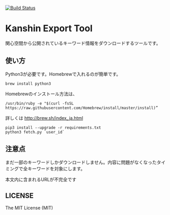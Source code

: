 [![Build Status](https://travis-ci.org/basuke/kanshin-export.svg?branch=master)](https://travis-ci.org/basuke/kanshin-export)

# Kanshin Export Tool

関心空間から公開されているキーワード情報をダウンロードするツールです。

## 使い方

Python3が必要です。Homebrewで入れるのが簡単です。
```
brew install python3
```

Homebrewのインストール方法は、
```
/usr/bin/ruby -e "$(curl -fsSL https://raw.githubusercontent.com/Homebrew/install/master/install)”
```
詳しくは http://brew.sh/index_ja.html


```
pip3 install --upgrade -r requirements.txt
python3 fetch.py `user_id`
```

## 注意点
まだ一部のキーワードしかダウンロードしません。内容に問題がなくなったタイミングで全キーワードを対象にします。

本文内に含まれるURLが不完全です

## LICENSE

The MIT License (MIT)
